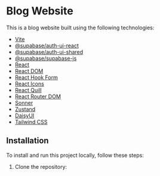 # Blog Website

This is a blog website built using the following technologies:

- [Vite](https://vitejs.dev/)
- [@supabase/auth-ui-react](https://github.com/supabase/auth-ui-react)
- [@supabase/auth-ui-shared](https://github.com/supabase/auth-ui-shared)
- [@supabase/supabase-js](https://github.com/supabase/supabase-js)
- [React](https://reactjs.org/)
- [React DOM](https://reactjs.org/docs/react-dom.html)
- [React Hook Form](https://react-hook-form.com/)
- [React Icons](https://react-icons.github.io/react-icons/)
- [React Quill](https://github.com/zenoamaro/react-quill)
- [React Router DOM](https://reactrouter.com/web/guides/quick-start)
- [Sonner](https://github.com/bengourley/sonner)
- [Zustand](https://github.com/pmndrs/zustand)
- [DaisyUI](https://daisyui.com/)
- [Tailwind CSS](https://tailwindcss.com/)

## Installation

To install and run this project locally, follow these steps:

1. Clone the repository:
